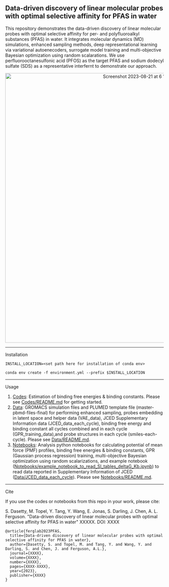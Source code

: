 Data-driven discovery of linear molecular probes with optimal selective affinity for PFAS in water
--

This repository demonstrates the data-driven discovery of linear molecular probes with optimal selective affinity for per- and polyfluoroalkyl substances (PFAS) in water. It integrates molecular dynamics (MD) simulations, enhanced sampling methods, deep representational learning via variational autoenecoders, surrogate model training and multi-objective Bayesian optimization using random scalarations. We use perfluorooctanesulfonic acid (PFOS) as the target PFAS and sodium dodecyl sulfate (SDS) as a representative interfernt to demonstrate our approach. 

<p align="center">
<img width="854" alt="Screenshot 2023-08-21 at 6 11 52 PM" src="https://github.com/Ferg-Lab/activeLearningPFASLinear/assets/38693318/1ebf43a0-7ce7-41ea-8c02-2c9926d806aa">
</p>

---

Installation

`INSTALL_LOCATION=<set path here for installation of conda env>`

`conda env create -f environment.yml --prefix $INSTALL_LOCATION` 

---

Usage

1. [Codes](./Codes): Estimation of binding free energies & binding constants. Please see [Codes/README.md](./Codes/README.md) for getting started.
2. [Data](./Data): GROMACS simulation files and PLUMED template file (master-pbmd-files-final) for performing enhanced sampling, probes embedding in latent space and helper data (VAE_data), JCED Supplementary Information data (JCED_data_each_cycle), binding free energy and binding constant all cycles combined and in each cycle (GPR_training_data),and probe structures in each cycle (smiles-each-cycle). Please see [Data/README.md](./Data/README.md).
3. [Notebooks](./Notebooks): Analysis python notebooks for calculating potential of mean force (PMF) profiles, binding free energies & binding constants, GPR (Gaussian process regression) training, multi-objective Bayesian optimization using random scalarizations, and example notebook ([Notebooks/example_notebook_to_read_SI_tables_deltaG_Kb.ipynb](./Notebooks/example_notebook_to_read_SI_tables_deltaG_Kb.ipynb)) to read data reported in Supplementary Information of JCED ([Data/JCED_data_each_cycle](./Data/JCED_data_each_cycle)). Please see [Notebooks/README.md](./Notebooks/README.md).
   
---

Cite

If you use the codes or notebooks from this repo in your work, please cite:

S. Dasetty, M. Topel, Y. Tang, Y. Wang, E. Jonas, S. Darling, J. Chen, A. L. Ferguson. "Data-driven discovery of linear molecular probes with optimal selective affinity for PFAS in water" XXXXX. DOI: XXXX

```
@article{ferglab2023PFAS,
  title={Data-driven discovery of linear molecular probes with optimal selective affinity for PFAS in water},
  author={Dasetty, S. and Topel, M. and Tang, Y. and Wang, Y. and Darling, S. and Chen, J. and Ferguson, A.L.},
  journal={XXXX},
  volume={XXXX},
  number={XXXX},
  pages={XXXX-XXXX},
  year={2023},
  publisher={XXXX}
}
```


